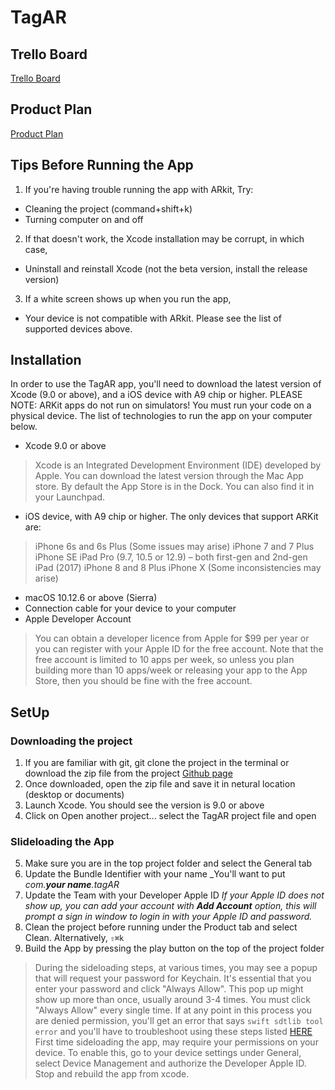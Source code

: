 # TagAR 

## Trello Board ##

[Trello Board](https://trello.com/b/2CE8lUVi/capstone-project)

## Product Plan ##

[Product Plan](https://gist.github.com/Ari-1/83cdd076125a5daf274bfbcb8a480f71)

## Tips Before Running the App ##

1. If you're having trouble running the app with ARkit, Try:
  * Cleaning the project (command+shift+k)
  * Turning computer on and off
2. If that doesn't work, the Xcode installation may be corrupt, in which case,
  * Uninstall and reinstall Xcode (not the beta version, install the release version)
3. If a white screen shows up when you run the app,
  * Your device is not compatible with ARkit. Please see the list of supported devices above.

## Installation ##

In order to use the TagAR app, you'll need to download the latest version of Xcode (9.0 or above), and a iOS device with A9 chip or higher. PLEASE NOTE: ARKit apps do not run on simulators! You must run your code on a physical device. The list of technologies to run the app on your computer below.

* Xcode 9.0 or above  
>Xcode is an Integrated Development Environment (IDE) developed by Apple. You can download the latest version through the Mac App store. By default the App Store is in the Dock. You can also find it in your Launchpad.
    
* iOS device, with A9 chip or higher. The only devices that support ARKit are:

> iPhone 6s and 6s Plus (Some issues may arise) 
> iPhone 7 and 7 Plus 
> iPhone SE 
> iPad Pro (9.7, 10.5 or 12.9) – both first-gen and 2nd-gen 
> iPad (2017) 
> iPhone 8 and 8 Plus 
> iPhone X  (Some inconsistencies may arise) 

* macOS 10.12.6 or above (Sierra)
* Connection cable for your device to your computer
* Apple Developer Account 
> You can obtain a developer licence from Apple for $99 per year or you can register with your Apple ID for the free account. Note that the free account is limited to 10 apps per week, so unless you plan building more than 10 apps/week or releasing your app to the App Store, then you should be fine with the free account.
  
## SetUp ##

### Downloading the project ###
1. If you are familiar with git, git clone the project in the terminal or download the zip file from the project [Github page](https://github.com/Ari-1/TagAR)
2. Once downloaded, open the zip file and save it in netural location (desktop or documents) 
3. Launch Xcode. You should see the version is 9.0 or above
4. Click on Open another project... select the TagAR project file and open

### Slideloading the App ###
5. Make sure you are in the top project folder and select the General tab
6. Update the Bundle Identifier with your name
_You'll want to put _com.**your name**.tagAR_
7. Update the Team with your Developer Apple ID
_If your Apple ID does not show up, you can add your account with **Add Account** option, this will prompt a sign in window to login in with your Apple ID and password._
8. Clean the project before running under the Product tab and select Clean. Alternatively, `⇧⌘k` 
9. Build the App by pressing the play button on the top of the project folder

> During the sideloading steps, at various times, you may see a popup that will request your password for Keychain. It's essential that you enter your password and click "Always Allow". This pop up might show up more than once, usually around 3-4 times. You must click "Always Allow" every single time. If at any point in this process you are denied permission, you'll get an error that says `swift sdtlib tool error` and you'll have to troubleshoot using these steps listed [HERE](https://stackoverflow.com/questions/41205250/swift-sdtlib-tool-error-task-failed-with-exit-code-1)
> First time sideloading the app, may require your permissions on your device. To enable this, go to your device settings under General, select Device Management and authorize the Developer Apple ID. Stop and rebuild the app from xcode.
  
  
  
